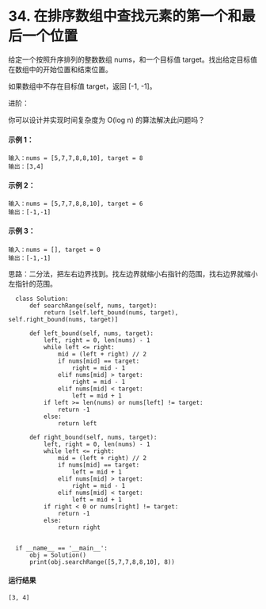 # 34. 在排序数组中查找元素的第一个和最后一个位置
给定一个按照升序排列的整数数组 nums，和一个目标值 target。找出给定目标值在数组中的开始位置和结束位置。

如果数组中不存在目标值 target，返回 [-1, -1]。

进阶：

你可以设计并实现时间复杂度为 O(log n) 的算法解决此问题吗？
 

#### 示例 1：

    输入：nums = [5,7,7,8,8,10], target = 8
    输出：[3,4]
#### 示例 2：

    输入：nums = [5,7,7,8,8,10], target = 6
    输出：[-1,-1]
#### 示例 3：

    输入：nums = [], target = 0
    输出：[-1,-1]
    
思路：二分法，把左右边界找到。找左边界就缩小右指针的范围，找右边界就缩小左指针的范围。

      class Solution:
          def searchRange(self, nums, target):
              return [self.left_bound(nums, target), self.right_bound(nums, target)]

          def left_bound(self, nums, target):
              left, right = 0, len(nums) - 1
              while left <= right:
                  mid = (left + right) // 2
                  if nums[mid] == target:
                      right = mid - 1
                  elif nums[mid] > target:
                      right = mid - 1
                  elif nums[mid] < target:
                      left = mid + 1
              if left >= len(nums) or nums[left] != target:
                  return -1
              else:
                  return left

          def right_bound(self, nums, target):
              left, right = 0, len(nums) - 1
              while left <= right:
                  mid = (left + right) // 2
                  if nums[mid] == target:
                      left = mid + 1
                  elif nums[mid] > target:
                      right = mid - 1
                  elif nums[mid] < target:
                      left = mid + 1
              if right < 0 or nums[right] != target:
                  return -1
              else:
                  return right


      if __name__ == '__main__':
          obj = Solution()
          print(obj.searchRange([5,7,7,8,8,10], 8))
          
#### 运行结果
    [3, 4]
